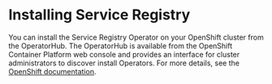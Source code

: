 # Installing Service Registry

You can install the Service Registry Operator on your OpenShift cluster from the OperatorHub. The OperatorHub is available from the OpenShift Container Platform web console and provides an interface for cluster administrators to discover install Operators. For more details, see the [OpenShift documentation](https://docs.openshift.com/container-platform/4.6/operators/understanding/olm-understanding-operatorhub.html).
